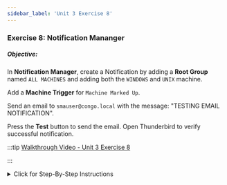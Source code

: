 ```yaml
---
sidebar_label: 'Unit 3 Exercise 8'
---
```


### Exercise 8: Notification Mananger

##### Objective:

In **Notification Manager**, create a Notification by adding a **Root Group** named ```ALL MACHINES``` and adding both the ```WINDOWS``` and ```UNIX``` machine.

Add a **Machine Trigger** for ```Machine Marked Up```.

Send an email to ```smauser@congo.local``` with the message: "TESTING EMAIL NOTIFICATION". 

Press the **Test** button to send the email. Open Thunderbird to verify successful notification.

<!--
<div>
<video width="320" height="240" controls>
  <source src="videobasic/U3E8.mp4" type="video/mp4"></source>
Your browser does not support the video tag.
</video>
</div>
-->

:::tip [Walkthrough Video - Unit 3 Exercise 8](../static/videobasic/U3E8.mp4)

:::

<details>

<summary>Click for Step-By-Step Instructions</summary>

1.	Under the **Management** topic, Double-Click on **Notification Manager**. 
2.	Click on the **Machines** tab. 
3.	Right-Click in the white area under the Machines tab and select **Add Root Group**.
4.	Type the name of the Machine Group (e.g., All Machines) and click **OK**.
5.	On the right side of the screen, expand the Operating Systems and check all the box(es) next to the **Machine(s)**.
6.	Click the **Save** button (bottom right).
7.	Right-Click the **Group** folder created in step 4, move the mouse to **Add Machine Trigger**, and select the **```Machine Marked Up``` Trigger**.
8.	Under **Notification Definitions** on the right:
9.	Mark the **Send Email (SMTP)** checkbox.
10.	Click the **Email** tab.
11.	In the To field, enter ```smauser@congo.local```.
12.	Enter a **Subject**.
13.	In the **Message**, enter **Testing email notification**.
14.	Click the **Test** button to test your notification results
15.	Click the **Save** button.
16.	Open Thunderbird and check the inbox.

</details>